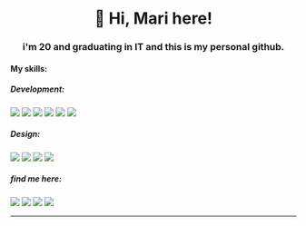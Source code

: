 <h1 align="center">🐉 Hi, Mari here!</h1>
<h3 align="center">i'm 20 and graduating in IT and this is my personal github.</h3>

<h4>My skills:<h4/>
<h5>Development:</h5>
<p>
<img src="https://img.shields.io/badge/HTML5-E34F26?style=for-the-badge&logo=html5&logoColor=white" />
<img src="https://img.shields.io/badge/CSS3-1572B6?style=for-the-badge&logo=css3&logoColor=white" />
<img src="https://img.shields.io/badge/Node.js-43853D?style=for-the-badge&logo=node-dot-js&logoColor=white" />
<img src="https://img.shields.io/badge/Vue.js-35495E?style=for-the-badge&logo=vue-dot-js&logoColor=4FC08D" />
<img src="https://img.shields.io/badge/Sass-CC6699?style=for-the-badge&logo=sass&logoColor=white" />
<img src="https://img.shields.io/badge/Bootstrap-563D7C?style=for-the-badge&logo=bootstrap&logoColor=white" />
</p>
  
<h5>Design:</h5>
<p>
<img src="https://img.shields.io/badge/Figma-F24E1E?style=for-the-badge&logo=figma&logoColor=white" />
<img src="https://img.shields.io/badge/Adobe%20Illustrator-FF9A00?style=for-the-badge&logo=adobe%20illustrator&logoColor=white" />
<img src="https://img.shields.io/badge/Adobe%20Photoshop-31A8FF?style=for-the-badge&logo=Adobe%20Photoshop&logoColor=black" />
<img src="https://img.shields.io/badge/Canva-%2300C4CC.svg?&style=for-the-badge&logo=Canva&logoColor=white" />
</p>

<h5>find me here:</h5>
<p>
<a href="https://t.me/cybermarizinha"><img src="https://img.shields.io/badge/Telegram-2CA5E0?style=for-the-badge&logo=telegram&logoColor=white" /></a>
<a href="https://www.instagram.com/mari.pkg/"><img src="https://img.shields.io/badge/Instagram-E4405F?style=for-the-badge&logo=instagram&logoColor=white" /></a>
<a href="https://www.linkedin.com/in/mariannebravo/"><img src="https://img.shields.io/badge/LinkedIn-0077B5?style=for-the-badge&logo=linkedin&logoColor=white" /></a>
<a href="https://open.spotify.com/user/21zbwwl2ln3hrc6xbjgeavjxi?si=ba4b87e278984d71"><img src="https://img.shields.io/badge/Spotify-1ED760?&style=for-the-badge&logo=spotify&logoColor=white" /></a>
</p>
<hr>
